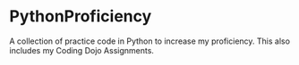 # PythonProficiency
A collection of practice code in Python to increase my proficiency. This also includes my Coding Dojo Assignments.
